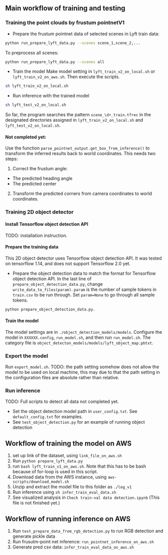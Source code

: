 ## Main workflow of training and testing

### Training the point clouds by frustum pointnetV1

- Prepare the frustum pointnet data of selected scenes in Lyft train data:
```bash
python run_prepare_lyft_data.py --scenes scene_1,scene_2,...
```
To preprocess all scenes:
```bash
python run_prepare_lyft_data.py --scenes all
```

- Train the model
Make model setting in ```lyft_train_v2_on_local.sh``` or ```lyft_train_v2_on_aws.sh```. Then execute the scripts.
```bash
sh lyft_train_v2_on_local.sh
```

- Run inference with the trained model
```bash
sh lyft_test_v2_on_local.sh
```
So far, the program searches the pattern ```scene_\d+_train.tfrec``` in the designated directories assigned 
in ```lyft_train_v2_on_local.sh``` and ```lyft_test_v2_on_local.sh```.

#### Not completed yet:
Use the function ```parse_pointnet_output.get_box_from_inference()``` to transform the inferred results back to world coordinates. 
This needs two steps:
1. Correct the frustum angle:
- The predicted heading angle
- The predicted center

2. Transform the predicted corners from camera coordinates to world coordinates.

### Training 2D object detector

#### Install Tensorflow object detection API
TODO: installation instruction.


#### Prepare the training data
This 2D object detector uses Tensorflow object detection API. It was tested on tensorflow 1.14, 
and does not support Tensorflow 2.0 yet.
- Prepare the object detection data to match the format for Tensorflow object detection API.
In the last line of ```prepare_object_detection_data.py```, change ```write_data_to_files(param)```.
```param``` is the number of sample tokens in ```train.csv``` to be run through.
Set ```param=None``` to go through all sample tokens.
```bash
python prepare_object_detection_data.py.
```

#### Train the model

The model settings are in ```./object_detection_models/models```. 
Configure the model in ````XXXXXX.config````, ```run_model.sh```, and then run ```run_model.sh```.
The category file is ```object_detecton_models/models/lyft_object_map.pbtxt```.

### Export the model
Run ```export_model.sh```.
TODO: the path setting somehow does not allow the model to be used on local machine, 
this may due to that the path setting in the configuration files are absolute rather than relative.  

### Run inference

TODO: Full scripts to detect all data not completed yet. 
- Set the object detection model path in ```user_config.txt```. See ```default_config.txt``` for examples.
- See ```test_object_detection.py``` for an example of running object detection


## Workflow of training the model on AWS

1. set up link of the dataset, using ```link_file_on_aws.sh```
2. Run ```python prepare_lyft_data.py```
2. run ```bash lyft_train_v1_on_aws.sh```. Note that this has to be bash because of for-loop is used in this script.
3. Download data from the AWS instance, using ```aws-scripts/download_model.sh```
4. Unzip and extract the model file to this folder as ```./log_v1```
5. Run inference using ```sh infer_train_eval_data.sh```
6. See visualized analysis in  ```Check train-val data detection.ipynb``` (This file is not finished yet.)


## Workflow of running inference on AWS

1. Run ```test_prepare_data_from_rgb_detection.py``` to run RGB detection and generate pickle data
2. Run frusutm-point net inference: ```run_pointnet_inference_on_aws.sh```
3. Generate pred csv data: ```infer_train_eval_data_on_aws.sh``` 
